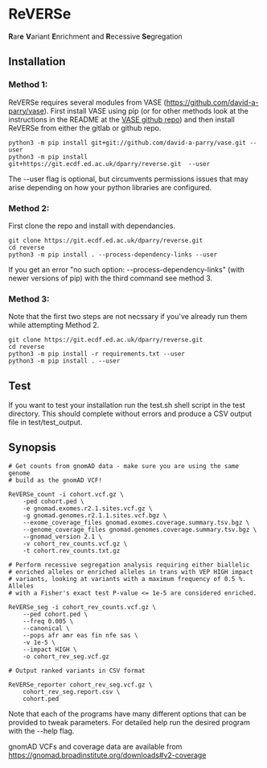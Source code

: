 # ReVERSe

**R**ar**e** **V**ariant **E**nrichment and **R**ecessive **Se**gregation

## Installation
 
### Method 1:

ReVERSe requires several modules from VASE (https://github.com/david-a-parry/vase).
First install VASE using pip (or for other methods look at the instructions in
the README at the [VASE github repo](https://github.com/david-a-parry/vase)) 
and then install ReVERSe from either the gitlab or github repo.

    python3 -m pip install git+git://github.com/david-a-parry/vase.git --user
    python3 -m pip install git+https://git.ecdf.ed.ac.uk/dparry/reverse.git  --user

The --user flag is optional, but circumvents permissions issues that may arise
depending on how your python libraries are configured.

### Method 2:

First clone the repo and install with dependancies.

    git clone https://git.ecdf.ed.ac.uk/dparry/reverse.git
    cd reverse
    python3 -m pip install . --process-dependency-links --user

If you get an error "no such option: --process-dependency-links" (with newer
versions of pip) with the third command see method 3.

### Method 3:

Note that the first two steps are not necssary if you've already run them while
attempting Method 2.

    git clone https://git.ecdf.ed.ac.uk/dparry/reverse.git
    cd reverse
    python3 -m pip install -r requirements.txt --user
    python3 -m pip install . --user

## Test

If you want to test your installation run the test.sh shell script in the test
directory. This should complete without errors and produce a CSV output file
in test/test_output.

## Synopsis

    # Get counts from gnomAD data - make sure you are using the same genome 
    # build as the gnomAD VCF!

    ReVERSe_count -i cohort.vcf.gz \
        -ped cohort.ped \
        -e gnomad.exomes.r2.1.sites.vcf.gz \
        -g gnomad.genomes.r2.1.1.sites.vcf.bgz \
        --exome_coverage_files gnomad.exomes.coverage.summary.tsv.bgz \
        --genome_coverage_files gnomad.genomes.coverage.summary.tsv.bgz \
        --gnomad_version 2.1 \
        -v cohort_rev_counts.vcf.gz \
        -t cohort.rev_counts.txt.gz 
    
    # Perform recessive segregation analysis requiring either biallelic
    # enriched alleles or enriched alleles in trans with VEP HIGH impact
    # variants, looking at variants with a maximum frequency of 0.5 %. Alleles
    # with a Fisher's exact test P-value <= 1e-5 are considered enriched.
    
    ReVERSe_seg -i cohort_rev_counts.vcf.gz \
        --ped cohort.ped \
        --freq 0.005 \
        --canonical \
        --pops afr amr eas fin nfe sas \
        -v 1e-5 \
        --impact HIGH \
        -o cohort_rev_seg.vcf.gz

    # Output ranked variants in CSV format
    
    ReVERSe_reporter cohort_rev_seg.vcf.gz \
        cohort_rev_seg.report.csv \
        cohort.ped

Note that each of the programs have many different options that can be provided
to tweak parameters. For detailed help run the desired program with the --help
flag.

gnomAD VCFs and coverage data are available from https://gnomad.broadinstitute.org/downloads#v2-coverage
